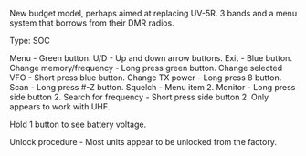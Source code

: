New budget model, perhaps aimed at replacing UV-5R. 3 bands and a menu system that borrows from their DMR radios.





Type: SOC

Menu - Green button. 
U/D - Up and down arrow buttons.
Exit - Blue button.
Change memory/frequency - Long press green button.
Change selected VFO - Short press blue button.
Change TX power - Long press 8 button. 
Scan - Long press #-Z button.
Squelch - Menu item 2.
Monitor - Long press side button 2.
Search for frequency - Short press side button 2.  Only appears to work with UHF.



Hold 1 button to see battery voltage.


Unlock procedure - Most units appear to be unlocked from the factory.